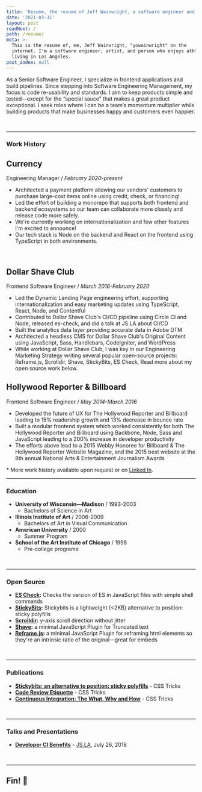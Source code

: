 ```yaml
---
title: 'Resume, the resume of Jeff Wainwright, a software engineer and surfer in Los Angeles'
date: '2021-03-31'
layout: post
readNext: /
path: /resume/
meta: >-
  This is the resume of, me, Jeff Wainwright, "yowainwright" on the
  internet. I'm a software engineer, artist, and person who enjoys athletics,
  living in Los Angeles.
post_index: null
---
```


As a Senior Software Engineer, I specialize in frontend applications and build pipelines. Since stepping into Software Engineering Management, my focus is code re-usability and standards. I aim to keep products simple and tested—except for the “special sauce” that makes a great product exceptional. I seek roles where I can be a team’s momentum multiplier while building products that make businesses happy and customers even happier.

<br>

---

### Work History

## Currency

Engineering Manager / _February 2020-present_

- Architected a payment platform allowing our vendors' customers to purchase large-cost items online using credit, check, or financing! 
- Led the effort of building a monorepo that supports both frontend and backend ecosystems so our team can collaborate more closely and release code more safely.
- We're currently working on internationalization and few other features I'm excited to announce! 
- Our tech stack is Node on the backend and React on the frontend using TypeScript in both environments.

<br>

## Dollar Shave Club

Frontend Software Engineer / _March 2016-February 2020_

- Led the Dynamic Landing Page engineering effort, supporting internationalization and easy marketing updates using TypeScript, React, Node, and Contentful
- Contributed to Dollar Shave Club's CI/CD pipeline using Circle CI and Node, released es-check, and did a talk at JS.LA about CI/CD 
- Built the analytics data layer providing accurate data in Adobe DTM
- Architected a headless CMS for Dollar Shave Club's Original Content using JavaScript, Sass, Handlebars, CodeIgniter, and WordPress
- While working at Dollar Shave Club, I was key in our Engineering Marketing Strategy writing several popular open-source projects: Reframe.js, Scrolldir, Shave, StickyBits, ES Check, Read more about my open source work below. 

## Hollywood Reporter & Billboard

Frontend Software Engineer / _May 2014-March 2016_

- Developed the future of UX for The Hollywood Reporter and Billboard leading to 15% readership growth and 13% decrease in bounce rate
- Built a modular frontend system which worked consistently for both The Hollywood Reporter and Billboard using Backbone, Node, Sass and JavaScript leading to a 200% increase in developer productivity
- The efforts above lead to a 2015 Webby Honoree for Billboard & The Hollywood Reporter Website Magazine, and the 2015 best website at the 8th annual National Arts & Entertainment Journalism Awards

\* More work history available upon request or on [Linked In](). 

---

### Education

- **University of Wisconsin—Madison** / 1993-2003
  - Bachelors of Science in Art
- **Illinois Institute of Art** / 2006-2009
  - Bachelors of Art in Visual Communication
- **American University** / 2000
  - Summer Program
- **School of the Art Institute of Chicago** / 1998
  - Pre-college programe

<br>

---

### Open Source

- **[ES Check](https://github.com/dollarshaveclub/es-check):** Checks the version of ES in JavaScript files with simple shell commands
- **[StickyBits](https://github.com/dollarshaveclub/stickybits):** Stickybits is a lightweight (<2KB) alternative to position: sticky polyfills
- **[Scrolldir](https://github.com/dollarshaveclub/scrolldir):** y-axis scroll direction without jitter
- **[Shave](https://github.com/dollarshaveclub/shave):** a minimal JavaScript Plugin for Truncated text
- **[Reframe.js](https://github.com/dollarshaveclub/reframe.js):** a minimal JavaScript Plugin for reframing html elements so they're an intrinsic ratio of the original—great for embeds

<br>

---

### Publications

- **[Stickybits: an alternative to position: sticky polyfills](https://css-tricks.com/stickybits-alternative-position-sticky-polyfills/)** - CSS Tricks
- **[Code Review Etiquette](https://css-tricks.com/code-review-etiquette/)** - CSS Tricks
- **[Continuous Integration: The What, Why and How](https://css-tricks.com/continuous-integration-the-what-why-and-how/)** - CSS Tricks

<br>

---

### Talks and Presentations

- **[Developer CI Benefits](https://github.com/yowainwright/developer-ci-benefits)** - [JS.LA](https://js.la/), July 26, 2018

<br>

---

## Fin! 
